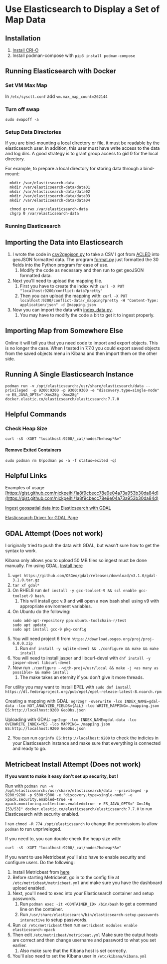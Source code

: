 # Use Elasticsearch to Display a Set of Map Data

## Installation

1. [Install CRI-O](https://github.com/cri-o/cri-o/blob/master/tutorials/setup.md#rhel-8)
2. Install podman-compose with `pip3 install podman-compose`

## Running Elasticsearch with Docker

### Set VM Max Map

In `/etc/sysctl.conf` add `vm.max_map_count=262144`

### Turn off swap

`sudo swapoff -a`

### Setup Data Directories

If you are bind-mounting a local directory or file, it must be readable by the elasticsearch user. In addition, this user must have write access to the data and log dirs. A good strategy is to grant group access to gid 0 for the local directory.

For example, to prepare a local directory for storing data through a bind-mount:

      mkdir /var/elasticsearch-data
      mkdir /var/elasticsearch-data/data01
      mkdir /var/elasticsearch-data/data02
      mkdir /var/elasticsearch-data/data03
      mkdir /var/elasticsearch-data/data04

      chmod g+rwx /var/elasticsearch-data
      chgrp 0 /var/elasticsearch-data

### Running Elasticsearch



## Importing the Data into Elasticsearch

1. I wrote the code in [csv2geojson.py](./code/csv2geojson.py) to take a CSV I got from [ACLED](https://acleddata.com/) into geoJSON formatted data. The program [format.py](./code/format.py) just formatted the 30 fields into the Python program for ease of use.
   1. Modify the code as necessary and then run to get geoJSON formatted data.
2. Next you'll need to upload the mapping file.
   1. First you have to create the index with `curl -X PUT "localhost:9200/conflict-data?pretty"`
   2. Then you can upload the mapping with: `curl -X PUT localhost:9200/conflict-data/_mapping?pretty -H "Content-Type: application/json" -d @mapping.json`
3. Now you can import the data with [index_data.py](code/index_data.py).
   1. You may have to modify the code a bit to get it to ingest properly.

## Importing Map from Somewhere Else

Online it will tell you that you need code to import and export objects. This is
no longer the case. When I tested in 7.7.0 you could export saved objects from
the saved objects menu in Kibana and then import them on the other side.

## Running A Single Elasticsearch Instance

`podman run -v /opt/elasticsearch:/usr/share/elasticsearch/data --privileged  -p 9200:9200 -p 9300:9300 -e "discovery.type=single-node" -e ES_JAVA_OPTS="-Xms28g -Xmx28g" docker.elastic.co/elasticsearch/elasticsearch:7.7.0`

## Helpful Commands

### Check Heap Size

`curl -sS -XGET "localhost:9200/_cat/nodes?h=heap*&v"`

#### Remove Exited Containers

`sudo podman rm $(podman ps -a -f status=exited -q)`

## Helpful Links

Examples of usage [https://gist.github.com/nickpeihl/1a8f9cbecc78e9e04a73a953b30da84d](https://gist.github.com/nickpeihl/1a8f9cbecc78e9e04a73a953b30da84d)

[Ingest geospatial data into Elasticsearch with GDAL](https://www.elastic.co/blog/how-to-ingest-geospatial-data-into-elasticsearch-with-gdal)

[Elasticsearch Driver for GDAL Page](https://gdal.org/drivers/vector/elasticsearch.html)

## GDAL Attempt (Does not work)

I originally tried to push the data with GDAL, but wasn't sure how to get the syntax to work.

Kibana only allows you to upload 50 MB files so ingest must be done manually. I'm using GDAL. [Install here](https://trac.osgeo.org/gdal/wiki/DownloadingGdalBinaries)

   1. `wget https://github.com/OSGeo/gdal/releases/download/v3.1.0/gdal-3.1.0.tar.gz`
   2. `tar xf gdal*`
   3. On RHEL8 run `dnf install -y gcc-toolset-9 && scl enable gcc-toolset-9 bash`.
      1. This will install gcc v.9 and will open a new bash shell using v9 with appropriate environment variables.
   4. On Ubuntu do the following:
         ```
         sudo add-apt-repository ppa:ubuntu-toolchain-r/test
         sudo apt update
         sudo apt install gcc-9 pkg-config
         ```
   5. You will need project 6 from `https://download.osgeo.org/proj/proj-6.0.0.zip`
      1. Run `dnf install -y sqlite-devel && ./configure && make && make install`
   6. You will need to install jasper and libcurl-devel with `dnf install -y jasper-devel libcurl-devel`
   7. Now run `./configure --with-proj=/usr/local && make -j <as many as possible> && make install`
      1. The make takes an eternity if you don't give it more threads.

For utility you may want to install EPEL with `sudo dnf install https://dl.fedoraproject.org/pub/epel/epel-release-latest-8.noarch.rpm`

Creating a mapping with GDAL: `ogr2ogr -overwrite -lco INDEX_NAME=gdal-data -lco NOT_ANALYZED_FIELDS={ALL} -lco WRITE_MAPPING=./mapping.json ES:http://localhost:9200 GeoObs.json`

Uploading with GDAL: `ogr2ogr -lco INDEX_NAME=gdal-data -lco OVERWRITE_INDEX=YES -lco MAPPING=./mapping.json ES:http://localhost:9200 GeoObs.json`

2. You can run `ogrinfo ES:http://localhost:9200` to check the indicies in your Elasticsearch instance and make sure that everything is connected and ready to go.

## Metricbeat Install Attempt (Does not work)

**If you want to make it easy don't set up security, but !**

Run with `podman run -v /opt/elasticsearch:/usr/share/elasticsearch/data --privileged -p 9200:9200 -p 9300:9300 -e "discovery.type=single-node" -e xpack.security.enabled=true -e xpack.monitoring.collection.enabled=true -e ES_JAVA_OPTS="-Xms16g [53/53]" docker.elastic.co/elasticsearch/elasticsearch:7.7.0`
to run Elasticsearch with security enabled.

I ran `chmod -R 774 /opt/elasticsearch` to change the permissions to allow `podman`
to run unpriveleged.

If you need to, you can double check the heap size with:

`curl -sS -XGET "localhost:9200/_cat/nodes?h=heap*&v"`

If you want to use Metricbeat you'll also have to enable security and configure
users. Do the following:

1. Install Metricbeat from [here](https://www.elastic.co/guide/en/beats/metricbeat/current/metricbeat-installation.html)
2. Before starting Metricbeat, go in to the config file at `/etc/metricbeat/metricbeat.yml` and make sure you have the dashboard upload enabled.
3. Next, you'll need to exec into your Elasticsearch container and setup passwords.
   1. Run `podman exec -it <CONTAINER_ID> /bin/bash` to get a command line on the container.
   2. Run `/usr/share/elasticsearch/bin/elasticsearch-setup-passwords interactive` to setup passwords.
4. Run `cd /etc/metricbeat` then run `metricbeat modules enable elasticsearch-xpack`
5. Then edit `/etc/metricbeat/metricbeat.yml` Make sure the output hosts are correct and then change username and password to what you set earlier.
   1. Also make sure that the Kibana host is set correctly.
6. You'll also need to set the Kibana user in `/etc/kibana/kibana.yml`